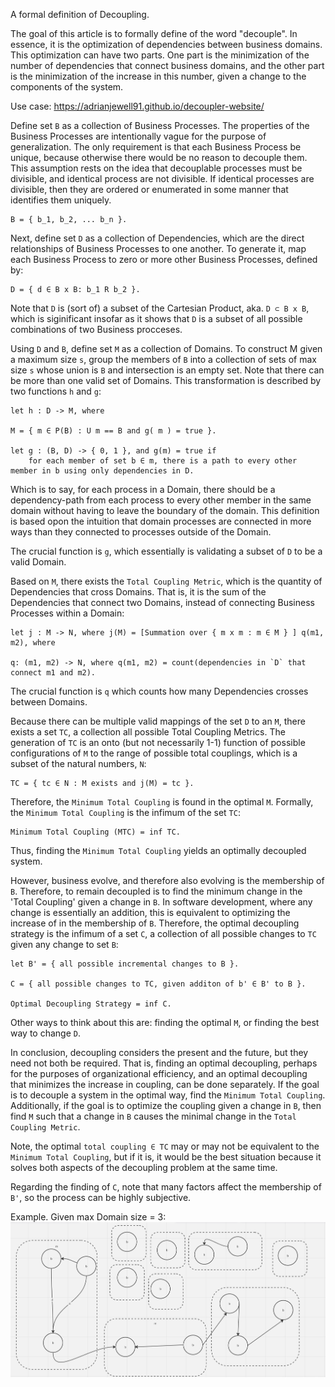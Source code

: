 A formal definition of Decoupling.

The goal of this article is to formally define of the word "decouple". In essence, it is the optimization of dependencies between business domains. This optimization can have two parts. One part is the minimization of the number of dependencies that connect business domains, and the other part is the minimization of the increase in this number, given a change to the components of the system.

Use case: https://adrianjewell91.github.io/decoupler-website/

Define set `B` as a collection of Business Processes. The properties of the Business Processes are intentionally vague for the purpose of generalization. The only requirement is that each Business Process be unique, because otherwise there would be no reason to decouple them. This assumption rests on the idea that decouplable processes must be divisible, and identical process are not divisible. If identical processes are divisible, then they are ordered or enumerated in some manner that identifies them uniquely.

	B = { b_1, b_2, ... b_n }.



Next, define set `D` as a collection of Dependencies, which are the direct relationships of Business Processes to one another. To generate it, map each Business Process to zero or more other Business Processes, defined by:

	D = { d ∈ B x B: b_1 R b_2 }. 
 

Note that `D` is (sort of) a subset of the Cartesian Product, aka. `D ⊂ B x B`,  which is siginificant insofar as it shows that `D` is a subset of all possible combinations of two Business procceses. 


Using `D` and `B`, define set `M` as a collection of Domains. To construct M given a maximum size `s`, group the members of `B` into a collection of sets of max size `s` whose union is `B` and intersection is an empty set. Note that there can be more than one valid set of Domains. This transformation is described by two functions `h` and `g`:


	let h : D -> M, where

	M = { m ∈ P(B) : U m == B and g( m ) = true }.

	let g : (B, D) -> { 0, 1 }, and g(m) = true if
		for each member of set b ∈ m, there is a path to every other member in b using only dependencies in D.

Which is to say, for each process in a Domain, there should be a dependency-path from each process to every other member in the same domain without having to leave the boundary of the domain. This definition is based opon the intuition that domain processes are connected in more ways than they connected to processes outside of the Domain.

The crucial function is `g`, which essentially is validating a subset of `D` to be a valid Domain.

Based on `M`, there exists the `Total Coupling Metric`, which is the quantity of Dependencies that cross Domains. That is, it is the sum of the Dependencies that connect two Domains, instead of connecting Business Processes within a Domain:

 	let j : M -> N, where j(M) = [Summation over { m x m : m ∈ M } ] q(m1, m2), where

	q: (m1, m2) -> N, where q(m1, m2) = count(dependencies in `D` that connect m1 and m2).

The crucial function is `q` which counts how many Dependencies crosses between Domains.

Because there can be multiple valid mappings of the set `D` to an `M`, there exists a set `TC`, a collection all possible Total Coupling Metrics. The generation of `TC` is an onto (but not necessarily 1-1) function of possible configurations of `M` to the range of possible total couplings, which is a subset of the natural numbers, `N`:

	TC = { tc ∈ N : M exists and j(M) = tc }.


Therefore, the `Minimum Total Coupling` is found in the optimal `M`. Formally, the `Minimum Total Coupling` is the infimum of the set `TC`:

	Minimum Total Coupling (MTC) = inf TC.


Thus, finding the `Minimum Total Coupling` yields an optimally decoupled system. 

However, business evolve, and therefore also evolving is the membership of `B`. Therefore, to remain decoupled is to find the minimum change in the 'Total Coupling' given a change in `B`. In software development, where any change is essentially an addition, this is equivalent to optimizing the increase of in the membership of `B`. Therefore, the optimal decoupling strategy is the infimum of a set `C`, a collection of all possible changes to `TC` given any change to set `B`:

	let B' = { all possible incremental changes to B }.

	C = { all possible changes to TC, given additon of b' ∈ B' to B }.

	Optimal Decoupling Strategy = inf C.

Other ways to think about this are: finding the optimal `M`, or finding the best way to change `D`. 

In conclusion, decoupling considers the present and the future, but they need not both be required. That is, finding an optimal decoupling, perhaps for the purposes of organizational efficiency, and an optimal decoupling that minimizes the increase in coupling, can be done separately. If the goal is to decouple a system in the optimal way, find the `Minimum Total Coupling`. Additionally, if the goal is to optimize the coupling given a change in `B`, then find `M` such that a change in `B` causes the minimal change in the `Total Coupling Metric`.  

Note, the optimal `total coupling ∈ TC` may or may not be equivalent to the `Minimum Total Coupling`, but if it is, it would be the best situation because it solves both aspects of the decoupling problem at the same time.

Regarding the finding of `C`, note that many factors affect the membership of `B'`, so the process can be highly subjective.


Example. Given max Domain size = 3: 
![img](https://github.com/Adrianjewell91/decoupler-website/blob/main/Screenshot%202024-02-10%20at%2010.01.19%20AM.png)
